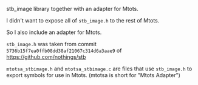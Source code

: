 stb_image library together with an adapter for Mtots.

I didn't want to expose all of `stb_image.h` to the rest of Mtots.

So I also include an adapter for Mtots.

`stb_image.h` was taken from commit `5736b15f7ea0ffb08dd38af21067c314d6a3aae9`
of https://github.com/nothings/stb

`mtotsa_stbimage.h` and `mtotsa_stbimage.c` are files that use `stb_image.h`
to export symbols for use in Mtots.
(mtotsa is short for "Mtots Adapter")
